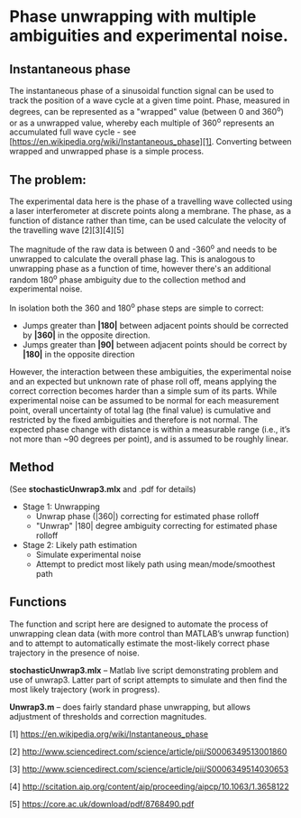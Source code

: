 # Phase unwrapping with multiple ambiguities and experimental noise.

## Instantaneous phase

The instantaneous phase of a sinusoidal function signal can be used to track the position of a wave cycle at a given time point. Phase, measured in degrees, can be represented as a "wrapped" value (between 0 and 360<sup>o</sup>) or as a unwrapped value, whereby each multiple of 360<sup>o</sup> represents an accumulated full wave cycle - see [https://en.wikipedia.org/wiki/Instantaneous_phase][1]. Converting between wrapped and unwrapped phase is a simple process.

## The problem:

The experimental data here is the phase of a travelling wave collected using a laser interferometer at discrete points along a membrane. The phase, as a function of distance rather than time, can be used calculate the velocity of the travelling wave [2][3][4][5]

The magnitude of the raw data is between 0 and -360<sup>o</sup> and needs to be unwrapped to calculate the overall phase lag. This is analogous to unwrapping phase as a function of time, however there's an additional random 180<sup>o</sup> phase ambiguity due to the collection method and experimental noise.

In isolation both the 360 and 180<sup>o</sup> phase steps are simple to correct: 
- Jumps greater than **|180|** between adjacent points should be corrected by **|360|** in the opposite direction. 
- Jumps greater than **|90|** between adjacent points should be correct by **|180|** in the opposite direction

However, the interaction between these ambiguities, the experimental noise and an expected but unknown rate of phase roll off, means applying the correct correction becomes harder than a simple sum of its parts. While experimental noise can be assumed to be normal for each measurement point, overall uncertainty of total lag (the final value) is cumulative and restricted by the fixed ambiguities and therefore is not normal. The expected phase change with distance is within a measurable range (i.e., it’s not more than ~90 degrees per point), and is assumed to be roughly linear.

## Method

(See **stochasticUnwrap3.mlx** and .pdf for details)

- Stage 1: Unwrapping
	- Unwrap phase (|360|) correcting for estimated phase rolloff
	- "Unwrap" |180| degree ambiguity correcting for estimated phase rolloff
- Stage 2: Likely path estimation
	- Simulate experimental noise
	- Attempt to predict most likely path using mean/mode/smoothest path

## Functions

The function and script here are designed to automate the process of unwrapping clean data (with more control than MATLAB’s unwrap function) and to attempt to automatically estimate the most-likely correct phase trajectory in the presence of noise.

**stochasticUnwrap3.mlx** – Matlab live script demonstrating problem and use of unwrap3. Latter part of script attempts to simulate and then find the most likely trajectory (work in progress).

**Unwrap3.m** – does fairly standard phase unwrapping, but allows adjustment of thresholds and correction magnitudes.

[1] https://en.wikipedia.org/wiki/Instantaneous_phase

[2] http://www.sciencedirect.com/science/article/pii/S0006349513001860

[3] http://www.sciencedirect.com/science/article/pii/S0006349514030653

[4] http://scitation.aip.org/content/aip/proceeding/aipcp/10.1063/1.3658122

[5] https://core.ac.uk/download/pdf/8768490.pdf
